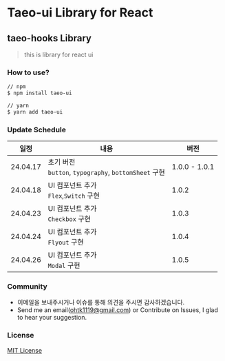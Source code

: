 # Taeo-ui Library for React

## taeo-hooks Library

> this is library for react ui

### How to use?

```bash
// npm
$ npm install taeo-ui

// yarn
$ yarn add taeo-ui
```

### Update Schedule

| 일정     | 내용                                                       | 버전          |
| -------- | ---------------------------------------------------------- | ------------- |
| 24.04.17 | 초기 버전 <br/> `button`, `typography`, `bottomSheet` 구현 | 1.0.0 - 1.0.1 |
| 24.04.18 | UI 컴포넌트 추가 <br/> `Flex`,`Switch` 구현                | 1.0.2         |
| 24.04.23 | UI 컴포넌트 추가 <br/> `Checkbox` 구현                     | 1.0.3         |
| 24.04.24 | UI 컴포넌트 추가 <br/> `Flyout` 구현                       | 1.0.4         |
| 24.04.26 | UI 컴포넌트 추가 <br/> `Modal` 구현                        | 1.0.5         |

### Community

- 이메일을 보내주시거나 이슈를 통해 의견을 주시면 감사하겠습니다.
- Send me an email(ohtk1119@gmail.com) or Contribute on Issues, I glad to hear your suggestion.

### License

[MIT License](https://rmm5t.mit-license.org/)
